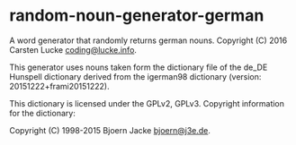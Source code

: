 # random-noun-generator-german
A word generator that randomly returns german nouns.
Copyright (C) 2016
Carsten Lucke <coding@lucke.info>.

This generator uses nouns taken form the dictionary file of the de_DE Hunspell dictionary	derived from the igerman98 dictionary (version: 20151222+frami20151222). 

This dictionary is licensed under the GPLv2, GPLv3.
Copyright information for the dictionary:

  Copyright (C) 1998-2015 
  Bjoern Jacke <bjoern@j3e.de>.
